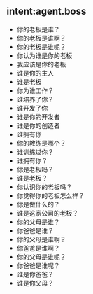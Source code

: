 ## intent:agent.boss
- 你的老板是谁？
- 你的老板是谁啊？
- 你的老板是谁呢？
- 你认为谁是你的老板
- 我应该是你的老板
- 谁是你的主人
- 谁是老板
- 你为谁工作？
- 谁培养了你？
- 谁开发了你
- 谁是你的开发者
- 谁是你的创造者
- 谁拥有你
- 你的教练是哪个？
- 谁训练过你？
- 谁拥有你？
- 你是老板吗？
- 谁是老板？
- 你认识你的老板吗？
- 你觉得你的老板怎么样？
- 你是做什么的？
- 谁是这家公司的老板？
- 你的父母是谁？
- 你爸爸是谁？
- 你的父母是谁啊？
- 你爸爸是谁啊？
- 你的父母是谁呢？
- 你爸爸是谁呢？
- 谁是你爸爸？
- 谁是你父母？